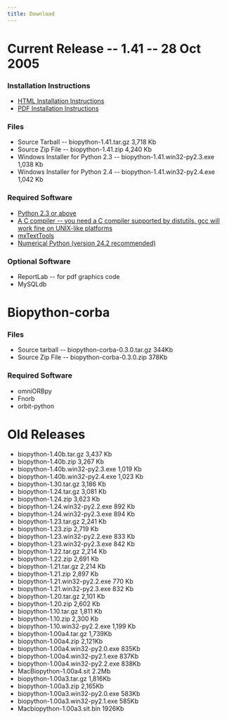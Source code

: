```yaml
---
title: Download
---
```


Current Release -- 1.41 -- 28 Oct 2005
======================================

### Installation Instructions

-   [HTML Installation Instructions](Installation.html "wikilink")
-   [PDF Installation Instructions](Installation.pdf "wikilink")

### Files

-   Source Tarball -- biopython-1.41.tar.gz 3,718 Kb
-   Source Zip File -- biopython-1.41.zip 4,240 Kb
-   Windows Installer for Python 2.3 -- biopython-1.41.win32-py2.3.exe
    1,038 Kb
-   Windows Installer for Python 2.4 -- biopython-1.41.win32-py2.4.exe
    1,042 Kb

### Required Software

-   [Python 2.3 or above](http://www.python.org)
-   [A C compiler -- you need a C compiler supported by distutils. gcc
    will work fine on UNIX-like
    platforms](http://www.python.org/doc/current/inst/inst.html)
-   [mxTextTools](http://www.lemburg.com/files/python/mxTextTools.html)
-   [Numerical Python (version
    24.2 recommended)](http://sourceforge.net/projects/numpy)

### Optional Software

-   ReportLab -- for pdf graphics code
-   MySQLdb

Biopython-corba
===============

### Files

-   Source tarball -- biopython-corba-0.3.0.tar.gz 344Kb
-   Source Zip File -- biopython-corba-0.3.0.zip 378Kb

### Required Software

-   omniORBpy
-   Fnorb
-   orbit-python

Old Releases
============

-   biopython-1.40b.tar.gz 3,437 Kb
-   biopython-1.40b.zip 3,267 Kb
-   biopython-1.40b.win32-py2.3.exe 1,019 Kb
-   biopython-1.40b.win32-py2.4.exe 1,023 Kb
-   biopython-1.30.tar.gz 3,186 Kb
-   biopython-1.24.tar.gz 3,081 Kb
-   biopython-1.24.zip 3,623 Kb
-   biopython-1.24.win32-py2.2.exe 892 Kb
-   biopython-1.24.win32-py2.3.exe 894 Kb
-   biopython-1.23.tar.gz 2,241 Kb
-   biopython-1.23.zip 2,719 Kb
-   biopython-1.23.win32-py2.2.exe 833 Kb
-   biopython-1.23.win32-py2.3.exe 842 Kb
-   biopython-1.22.tar.gz 2,214 Kb
-   biopython-1.22.zip 2,691 Kb
-   biopython-1.21.tar.gz 2,214 Kb
-   biopython-1.21.zip 2,897 Kb
-   biopython-1.21.win32-py2.2.exe 770 Kb
-   biopython-1.21.win32-py2.3.exe 832 Kb
-   biopython-1.20.tar.gz 2,101 Kb
-   biopython-1.20.zip 2,602 Kb
-   biopython-1.10.tar.gz 1,811 Kb
-   biopython-1.10.zip 2,300 Kb
-   biopython-1.10.win32-py2.2.exe 1,199 Kb
-   biopython-1.00a4.tar.gz 1,739Kb
-   biopython-1.00a4.zip 2,121Kb
-   biopython-1.00a4.win32-py2.0.exe 835Kb
-   biopython-1.00a4.win32-py2.1.exe 837Kb
-   biopython-1.00a4.win32-py2.2.exe 838Kb
-   MacBiopython-1.00a4.sit 2.2Mb
-   biopython-1.00a3.tar.gz 1,816Kb
-   biopython-1.00a3.zip 2,165Kb
-   biopython-1.00a3.win32-py2.0.exe 583Kb
-   biopython-1.00a3.win32-py2.1.exe 585Kb
-   Macbiopython-1.00a3.sit.bin 1926Kb

